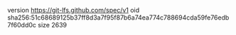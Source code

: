 version https://git-lfs.github.com/spec/v1
oid sha256:51c68689125b37ff8d3a7f95f87b6a74ea774c788694cda59fe76edb7f60dd0c
size 2639
